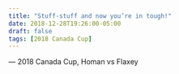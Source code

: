 ```yaml
---
title: "Stuff-stuff and now you’re in tough!"
date: 2018-12-28T19:26:00-05:00
draft: false
tags: [2018 Canada Cup]
---
```

— 2018 Canada Cup, Homan vs Flaxey
<!--more--> 


